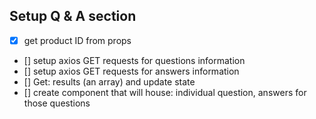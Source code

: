 ## Setup Q & A section

- [x] get product ID from props
- [] setup axios GET requests for questions information
- [] setup axios GET requests for answers information
- [] Get: results (an array) and update state
- [] create component that will house: individual question, answers for those questions
